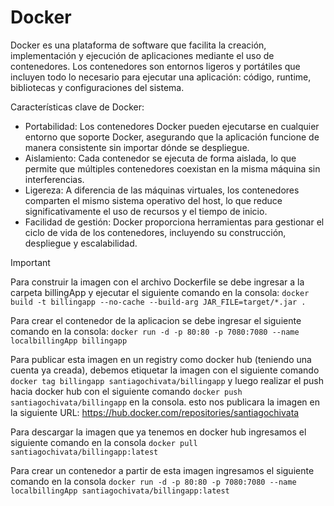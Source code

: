 # Docker

Docker es una plataforma de software que facilita la creación, implementación y ejecución de aplicaciones mediante el uso de contenedores. Los contenedores son entornos ligeros y portátiles que incluyen todo lo necesario para ejecutar una aplicación: código, runtime, bibliotecas y configuraciones del sistema.

Características clave de Docker:
* Portabilidad: Los contenedores Docker pueden ejecutarse en cualquier entorno que soporte Docker, asegurando que la aplicación funcione de manera consistente sin importar dónde se despliegue.
* Aislamiento: Cada contenedor se ejecuta de forma aislada, lo que permite que múltiples contenedores coexistan en la misma máquina sin interferencias.
* Ligereza: A diferencia de las máquinas virtuales, los contenedores comparten el mismo sistema operativo del host, lo que reduce significativamente el uso de recursos y el tiempo de inicio.
* Facilidad de gestión: Docker proporciona herramientas para gestionar el ciclo de vida de los contenedores, incluyendo su construcción, despliegue y escalabilidad.

> [!IMPORTANT]
> Para construir la imagen con el archivo Dockerfile se debe ingresar a la carpeta billingApp y ejecutar el siguiente comando  en la consola: ```docker build -t billingapp --no-cache --build-arg JAR_FILE=target/*.jar . ```
>
> Para crear el contenedor de la aplicacion se debe ingresar el siguiente comando en la consola: ``` docker run -d -p 80:80 -p 7080:7080 --name localbillingApp billingapp ```
>
> Para publicar esta imagen en un registry como docker hub (teniendo una cuenta ya creada), debemos etiquetar la imagen con el siguiente comando ```docker tag billingapp santiagochivata/billingapp``` y luego realizar el push hacia docker hub con el siguiente comando ```docker push santiagochivata/billingapp``` en la consola.
esto nos publicara la imagen en la siguiente URL: https://hub.docker.com/repositories/santiagochivata 
>
> Para descargar la imagen que ya tenemos en docker hub ingresamos el siguiente comando en la consola ```docker pull santiagochivata/billingapp:latest```
>
> Para crear un contenedor a partir de esta imagen ingresamos el siguiente comando en la consola ```docker run -d -p 80:80 -p 7080:7080 --name localbillingApp santiagochivata/billingapp:latest```